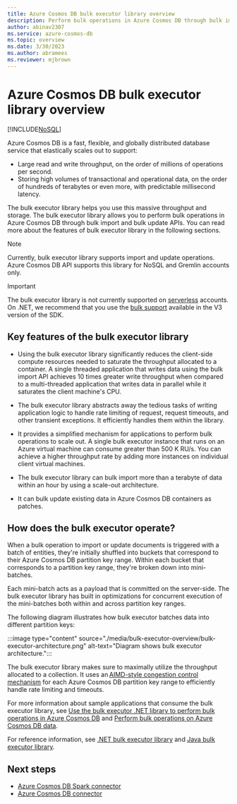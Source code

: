 ```yaml
---
title: Azure Cosmos DB bulk executor library overview
description: Perform bulk operations in Azure Cosmos DB through bulk import and bulk update APIs offered by the bulk executor library.
author: abinav2307
ms.service: azure-cosmos-db
ms.topic: overview
ms.date: 3/30/2023
ms.author: abramees
ms.reviewer: mjbrown
---
```


# Azure Cosmos DB bulk executor library overview
[!INCLUDE[NoSQL](includes/appliesto-nosql.md)]

Azure Cosmos DB is a fast, flexible, and globally distributed database service that elastically scales out to support:

* Large read and write throughput, on the order of millions of operations per second.  
* Storing high volumes of transactional and operational data, on the order of hundreds of terabytes or even more, with predictable millisecond latency.  

The bulk executor library helps you use this massive throughput and storage. The bulk executor library allows you to perform bulk operations in Azure Cosmos DB through bulk import and bulk update APIs. You can read more about the features of bulk executor library in the following sections.

> [!NOTE]
> Currently, bulk executor library supports import and update operations. Azure Cosmos DB API supports this library for NoSQL and Gremlin accounts only.

> [!IMPORTANT]
> The bulk executor library is not currently supported on [serverless](serverless.md) accounts. On .NET, we recommend that you use the [bulk support](https://devblogs.microsoft.com/cosmosdb/introducing-bulk-support-in-the-net-sdk/) available in the V3 version of the SDK.

## Key features of the bulk executor library  

* Using the bulk executor library significantly reduces the client-side compute resources needed to saturate the throughput allocated to a container. A single threaded application that writes data using the bulk import API achieves 10 times greater write throughput when compared to a multi-threaded application that writes data in parallel while it saturates the client machine's CPU.  

* The bulk executor library abstracts away the tedious tasks of writing application logic to handle rate limiting of request, request timeouts, and other transient exceptions. It efficiently handles them within the library.  

* It provides a simplified mechanism for applications to perform bulk operations to scale out. A single bulk executor instance that runs on an Azure virtual machine can consume greater than 500 K RU/s. You can achieve a higher throughput rate by adding more instances on individual client virtual machines.  

* The bulk executor library can bulk import more than a terabyte of data within an hour by using a scale-out architecture.  

* It can bulk update existing data in Azure Cosmos DB containers as patches.

## How does the bulk executor operate?

When a bulk operation to import or update documents is triggered with a batch of entities, they're initially shuffled into buckets that correspond to their Azure Cosmos DB partition key range. Within each bucket that corresponds to a partition key range, they're broken down into mini-batches.

Each mini-batch acts as a payload that is committed on the server-side. The bulk executor library has built in optimizations for concurrent execution of the mini-batches both within and across partition key ranges.

The following diagram illustrates how bulk executor batches data into different partition keys:  

:::image type="content" source="./media/bulk-executor-overview/bulk-executor-architecture.png" alt-text="Diagram shows bulk executor architecture.":::

The bulk executor library makes sure to maximally utilize the throughput allocated to a collection. It uses an [AIMD-style congestion control mechanism](https://tools.ietf.org/html/rfc5681) for each Azure Cosmos DB partition key range to efficiently handle rate limiting and timeouts.

For more information about sample applications that consume the bulk executor library, see [Use the bulk executor .NET library to perform bulk operations in Azure Cosmos DB](nosql/bulk-executor-dotnet.md) and [Perform bulk operations on Azure Cosmos DB data](bulk-executor-java.md).

For reference information, see [.NET bulk executor library](nosql/sdk-dotnet-bulk-executor-v2.md) and [Java bulk executor library](nosql/sdk-java-bulk-executor-v2.md).

## Next steps
  
* [Azure Cosmos DB Spark connector](./nosql/quickstart-spark.md)
* [Azure Cosmos DB connector](/azure/data-factory/connector-azure-cosmos-db)
